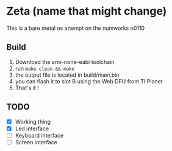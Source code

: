 # Zeta (name that might change)
This is a bare metal os attempt on the numworks n0110

## Build
1. Download the arm-none-eabi toolchain
2. run ```make clean && make```
3. the output file is located in build/main.bin
4. you can flash it to slot B using the Web DFU from TI Planet
5. That's it !

## TODO
- [x] Working thing
- [x] Led interface
- [ ] Keyboard interface
- [ ] Screen interface